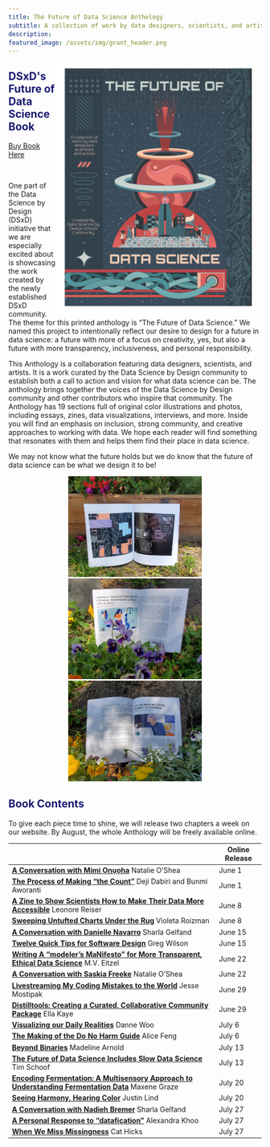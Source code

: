 ```yaml
---
title: The Future of Data Science Anthology
subtitle: A collection of work by data designers, scientists, and artists
description: 
featured_image: /assets/img/grant_header.png
---
```


<img src="../assets/img/book_cover.png" alt="Introducing Grants Science Fiction Poster.  Planets, data visualizations, stars, and rocket man above a futuristic city." align="right" height="500">

## <span style="color:MidnightBlue">**DSxD's Future of Data Science Book**</span>

<p align="center">
<div class="buttons">
    <a href="http://tinyurl.com/FutureDS" class="btn btn-primary">
      Buy Book Here
    </a>
</div>
</p>
<br>

One part of the Data Science by Design (DSxD) initiative that we are especially excited about is showcasing the work created by the newly established DSxD community. The theme for this printed anthology is “The Future of Data Science.” We named this project to intentionally reflect our desire to design for a future in data science: a future with more of a focus on creativity, yes, but also a future with more transparency, inclusiveness, and personal responsibility.

This Anthology is a collaboration featuring data designers, scientists, and artists. It is a work curated by the Data Science by Design community to establish both a call to action and vision for what data science can be. The anthology brings together the voices of the Data Science by Design community and other contributors who inspire that community. The Anthology has 19 sections full of original color illustrations and photos, including essays, zines, data visualizations, interviews, and more. Inside you will find an emphasis on inclusion, strong community, and creative approaches to working with data. We hope each reader will find something that resonates with them and helps them find their place in data science.

We may not know what the future holds but we do know that the future of data science can be what we design it to be!

<p align="center">
<img src="../assets/img/book1.jpg" alt="Photograph of an open book with two full page art works in a garden with red and purple flowers" height="200">
<img src="../assets/img/book2.jpg" alt="Photograph of an open book with illustration and text in a garden with purple flowers" height="200">
<img src="../assets/img/book3.jpg" alt="Photograph of an open book with illustration and text in a garden with yellow flowers" height="200">
</p>

## <span style="color:MidnightBlue">Book Contents</span>

To give each piece time to shine, we will release two chapters a week on our website. By August, the whole Anthology will be freely available online.

|                                                                                                | **Online Release** |
|------------------------------------------------------------------------------------------------|--------------------|
| [**A Conversation with Mimi Ọnụọha**](https://datasciencebydesign.org/blog/conversation-with-mimi) Natalie O’Shea                                             |             June 1 |
| [**The Process of Making “the Count”**](https://datasciencebydesign.org/blog/the-process-of-making-the-count) Deji Dabiri and Bunmi Aworanti                           |             June 1 |
| [**A Zine to Show Scientists How to Make Their Data More Accessible**](https://datasciencebydesign.org/blog/a-zine-to-show-scientists-how-to-make-their-data-more-accessible) Leonore Reiser            |             June 8 |
| [**Sweeping Untufted Charts Under the Rug**](https://datasciencebydesign.org/blog/sweeping-untufted-charts-under-the-rug) Violeta Roizman                                     |             June 8 |
| [**A Conversation with Danielle Navarro**](https://datasciencebydesign.org/blog/a-conversation-danielle-navarro) Sharla Gelfand                                        |            June 15 |
| [**Twelve Quick Tips for Software Design**](https://datasciencebydesign.org/blog/twelve-quick-tips-for-software-design) Greg Wilson                                          |            June 15 |
| [**Writing A “modeler’s MaNifesto” for More Transparent, Ethical Data Science**](https://datasciencebydesign.org/blog/writing-a-modelers-manifesto-for-more-transparent-ethical-data-science) M.V. Eitzel     |            June 22 |
| [**A Conversation with Saskia Freeke**](https://datasciencebydesign.org/blog/a-conversation-with-saskia-freeke) Natalie O’Shea                                           |            June 22 |
| **[Livestreaming My Coding Mistakes to the World](https://datasciencebydesign.org/blog/livestreaming-my-coding-mistakes-to-the-world)** Jesse Mostipak                               |            June 29 |
| **[Distilltools: Creating a Curated, Collaborative Community Package](https://datasciencebydesign.org/blog/distilltools-creating-a-curated-collaborative-community-package)** Ella Kaye                |            June 29 |
| [**Visualizing our Daily Realities**](https://datasciencebydesign.org/blog/visualizing-our-daily-realities) Danne Woo                                                  |             July 6 |
| [**The Making of the Do No Harm Guide**](https://datasciencebydesign.org/blog/the-making-of-the-do-no-harm-guide) Alice Feng                                              |             July 6 |
| [**Beyond Binaries**](https://datasciencebydesign.org/blog/beyond-binaries) Madeline Arnold                                                            |            July 13 |
| [**The Future of Data Science Includes Slow Data Science**](https://datasciencebydesign.org/blog/the-future-of-data-science-includes-slow-data-science) Tim Schoof                           |            July 13 |
| [**Encoding Fermentation: A Multisensory Approach to Understanding Fermentation Data**](https://datasciencebydesign.org/blog/encoding-fermentation-a-multisensory-approach-to-understanding-fermentation-data) Maxene Graze |            July 20 |
| [**Seeing Harmony, Hearing Color**](https://datasciencebydesign.org/blog/seeing-harmony-hearing-color) Justin Lind                                                  |            July 20 |
| [**A Conversation with Nadieh Bremer**](https://datasciencebydesign.org/blog/a-conversation-with-nadieh-bremer) Sharla Gelfand                                           |            July 27 |
| [**A Personal Response to “datafication”**](https://datasciencebydesign.org/blog/a-personal-response-to-datafication) Alexandra Khoo                                       |            July 27 |
| [**When We Miss Missingness**](https://datasciencebydesign.org/blog/when-we-miss-missingness) Cat Hicks                                                         |            July 27 |


<!-- ## Contributors

<b> 
Alexandra Khoo <span>&#183;</span>
Alice Feng <span>&#183;</span>
Ayodeji Dabiri <span>&#183;</span>
Cat Hicks <span>&#183;</span>
Danielle Navarro <span>&#183;</span>
Danne Woo <span>&#183;</span>
Ella Kaye <span>&#183;</span>
Greg Wilson <span>&#183;</span>
Jesse Mostipak <span>&#183;</span>
Justin Lind <span>&#183;</span>
Leonore Reiser <span>&#183;</span>
M.V. Eitzel <span>&#183;</span>
Madeline Arnold <span>&#183;</span>
Maxene Graze <span>&#183;</span>
Mimi Ọnụọha <span>&#183;</span>
Nadieh Bremer <span>&#183;</span>
Natalie O'Shea <span>&#183;</span>
Saskia Freeke <span>&#183;</span>
Sharla Gelfand <span>&#183;</span>
Tim Schoof <span>&#183;</span> 
</b>
 -->


